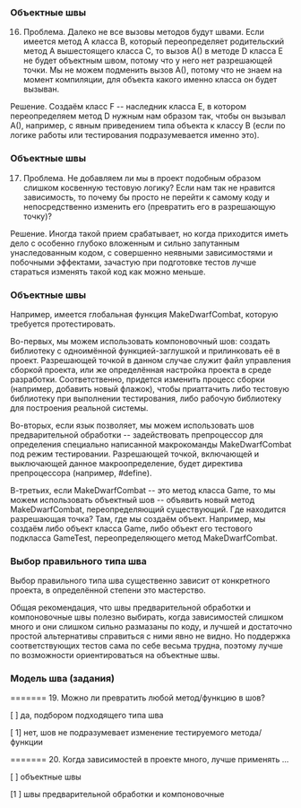 ### Объектные швы

16. Проблема. Далеко не все вызовы методов будут швами. Если имеется метод A класса B, который переопределяет родительский метод A вышестоящего класса C, то вызов A() в методе D класса E не будет объектным швом, потому что у него нет разрешающей точки. Мы не можем подменить вызов A(), потому что не знаем на момент компиляции, для объекта какого именно класса он будет вызыван.

Решение. Создаём класс F -- наследник класса E, в котором переопределяем метод D нужным нам образом так, чтобы он вызывал A(), например, с явным приведением типа объекта к классу B (если по логике работы или тестирования подразумевается именно это).


### Объектные швы

17. Проблема. Не добавляем ли мы в проект подобным образом слишком косвенную тестовую логику? Если нам так не нравится зависимость, то почему бы просто не перейти к самому коду и непосредственно изменить его (превратить его в разрешающую точку)?

Решение. Иногда такой прием срабатывает, но когда приходится иметь дело с особенно глубоко вложенным и сильно запутанным унаследованным кодом, с совершенно неявными зависимостями и побочными эффектами, зачастую при подготовке тестов лучше стараться изменять такой код как можно меньше.


### Объектные швы

Например, имеется глобальная функция MakeDwarfCombat, которую требуется протестировать.

Во-первых, мы можем использовать компоновочный шов: создать библиотеку с одноимённой функцией-заглушкой и прилинковать её в проект. Разрешающей точкой в данном случае служит файл управления сборкой проекта, или же определённая настройка проекта в среде разработки. Соответственно, придется изменить процесс сборки (например, добавить новый флажок), чтобы приаттачить либо тестовую библиотеку при выполнении тестирования, либо рабочую библиотеку для построения реальной системы.

Во-вторых, если язык позволяет, мы можем использовать шов предварительной обработки -- задействовать препроцессор для определения специально написанной макрокоманды MakeDwarfCombat под режим тестировании. Разрешающей точкой, включающей и выключающей данное макроопределение, будет директива препроцессора (например, #define).

В-третьих, если MakeDwarfCombat -- это метод класса Game, то мы можем использовать объектный шов -- объявить новый метод MakeDwarfCombat, переопределяющий существующий. Где находится разрешающая точка? Там, где мы создаём объект. Например, мы создаём либо объект класса Game, либо объект его тестового подкласса GameTest, переопределяющего метод MakeDwarfCombat.


### Выбор правильного типа шва

Выбор правильного типа шва существенно зависит от конкретного проекта, в определённой степени это мастерство.

Общая рекомендация, что швы предварительной обработки и компоновочные швы полезно выбирать, когда зависимостей слишком много и они слишком сильно размазаны по коду, и лучшей и достаточно простой альтернативы справиться с ними явно не видно. Но поддержка соответствующих тестов сама по себе весьма трудна, поэтому лучше по возможности ориентироваться на объектные швы.


### Модель шва (задания)

======= 19. Можно ли превратить любой метод/функцию в шов?

[ ] да, подбором подходящего типа шва

[ 1] нет, шов не подразумевает изменение тестируемого метода/функции

======= 20. Когда зависимостей в проекте много, лучше применять ...

[ ] объектные швы

[1 ] швы предварительной обработки и компоновочные
